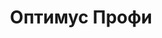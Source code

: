 ---
title: Оптимус Профи
text: Описание
image:
  src: "/projects/proff_optimus.png"
  alt: "Оптимус Профи"
  width: 1360
  height: 764
  format: "png"
tags: 1С, Брендинг, Веб-дизайн, E-commerce, SEO, Контент
link: "https://proff-optimus.ru/"
---